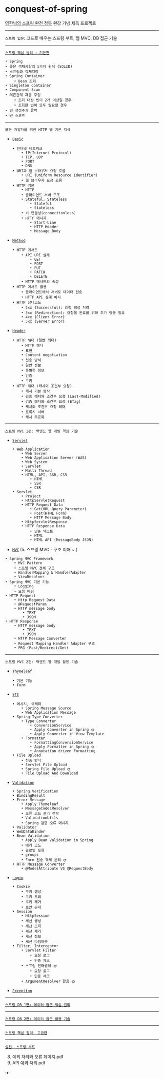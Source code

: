 # conquest-of-spring

[영한님의 스프링 완전 정복](https://www.inflearn.com/roadmaps/373) 완강 기념 체득 프로젝트

---

`스프링 입문`: 코드로 배우는 스프링 부트, 웹 MVC, DB 접근 기술

---

[`스프링 핵심 원리 : 기본편`](https://jihunparkme.github.io/Spring-Core/)
```text
• Spring
• 좋은 객체지향의 5가지 원칙 (SOLID)
• 스프링과 객체지향
• Spring Container
    • Bean 조회
• Singleton Container
• Component Scan
• 의존관계 자동 주입
    • 조회 대상 빈이 2개 이상일 경우
    • 조회한 빈이 모두 필요할 경우
• 빈 생성주기 콜백
• 빈 스코프
```

---

`모든 개발자를 위한 HTTP 웹 기본 지식`
- [`Basic`](https://jihunparkme.github.io/Http-Web-Network_basic/)
  ```text
  • 인터넷 네트워크
      • IP(Internet Protocol)
      • TCP, UDP
      • PORT
      • DNS
  • URI과 웹 브라우저 요청 흐름
      • URI (Uniform Resource Identifier)
      • 웹 브라우저 요청 흐름
  • HTTP 기본
      • HTTP
      • 클라이언트 서버 구조
      • Stateful, Stateless
          • Stateful
          • Stateless
      • 비 연결성(connectionless)
      • HTTP 메시지
          • Start-Line
          • HTTP Header
          • Message Body
  ```
- [`Method`](https://jihunparkme.github.io/Http-Web-Network_method/)
  ```text
  • HTTP 메서드
      • API URI 설계
          • GET
          • POST
          • PUT
          • PATCH
          • DELETE
      • HTTP 메서드의 속성
  • HTTP 메서드 활용
      • 클라이언트에서 서버로 데이터 전송
      • HTTP API 설계 예시
  • HTTP 상태코드
      • 2xx (Successful): 요청 정상 처리
      • 3xx (Redirection): 요청을 완료를 위해 추가 행동 필요
      • 4xx (Client Error)
      • 5xx (Server Error)
  ```
- [`Header`](https://jihunparkme.github.io/Http-Web-Network_header/)
  ```text
  • HTTP 해더 (일반 헤더)
      • HTTP 헤더
      • 표현
      • Content negotiation
      • 전송 방식
      • 일반 정보
      • 특별한 정보
      • 인증
      • 쿠키
  • HTTP 해더 (캐시와 조건부 요청)
      • 캐시 기본 동작
      • 검증 헤더와 조건부 요청 (Last-Modified)
      • 검증 헤더와 조건부 요청 (ETag)
      • 캐시와 조건부 요청 헤더
      • 프록시 서버
      • 캐시 무효화
  ```

---

`스프링 MVC 1편: 백엔드 웹 개발 핵심 기술`
- [`Servlet`](https://jihunparkme.github.io/Spring-MVC-Part1-Servlet/)
  ```text
  • Web Application
      • Web Server
      • Web Application Server (WAS)
      • Web System
      • Servlet
      • Multi Thread
      • HTML, API, SSR, CSR
          • HTMl
          • SSR
          • CSR
  • Servlet
      • Project
      • HttpServletRequest
      • HTTP Request Data
          • Get(URL Query Parameter)
          • Post(HTML Form)
          • HTTP Message Body
      • HttpServletResponse
      • HTTP Response Data
          • 단순 텍스트
          • HTML
          • HTML API (MessageBody JSON)
  ```
- [`MVC`](https://jihunparkme.github.io/Spring-MVC-Part1-MVC/) (5. 스프링 MVC - 구조 이해 ~ )

```text
• Spring MVC Framework
    • MVC Pattern
    • 스프링 MVC 전체 구조
    • HandlerMapping & HandlerAdapter
    • ViewResolver
• Spring MVC 기본 기능
    • Logging
    • 요청 매핑
• HTTP Request
    • Http Request Data
    • @RequestParam
    • HTTP message body
        • TEXT
        • JSON
• HTTP Response
    • HTTP message body
        • TEXT
        • JSON
    • HTTP Message Converter
    • Request Mapping Handler Adapter 구조
    • PRG (Post/Redirect/Get)
```

---

`스프링 MVC 2편: 백엔드 웹 개발 활용 기술`
- [`Thymeleaf`](https://jihunparkme.github.io/Spring-MVC-Part2-Thymeleaf/)

  ```text
  • 기본 기능
  • Form
  ```

- [`ETC`](https://jihunparkme.github.io/Spring-MVC-Part2-Etc/)
  ```text
  • 메시지, 국제화
      • Spring Message Source
      • Web Application Message
  • Spring Type Converter
      • Type Converter
          • ConversionService
          • Apply Converter in Spring 🌞
          • Apply Converter in View Template
      • Formatter
          • FormattingConversionService
          • Apply Formatter in Spring 🌞
          • Annotation driven Formatting
  • File Upload
      • 전송 방식
      • Servlet File Upload
      • Spring File Upload 🌞
      • File Upload And Download
  ```

- [`Validation`](https://jihunparkme.github.io/Spring-MVC-Part2-Validation/)

  ```text
  • Spring Verification
  • BindingResult
  • Error Message
      • Apply Thymeleaf
      • MessageCodesResolver
      • 오류 코드 관리 전략
      • ValidationUtils
      • Spring 검증 오류 메시지
  • Validator
  • WebDataBinder
  • Bean Validation
      • Apply Bean Validation in Spring
      • 에러 코드
      • 글로벌 오류
      • groups
      • Form 전송 객체 분리 🌞
  • HTTP Message Converter
      • @ModelAttribute VS @RequestBody
  ```

- [`Login`](https://jihunparkme.github.io/Spring-MVC-Part2-Login/)

  ```text
  • Cookie
      • 쿠키 생성
      • 쿠키 조회
      • 쿠키 제거
      • 보안 문제
  • Session
      • HttpSession
      • 세션 생성
      • 세션 조회
      • 세션 제거
      • 세션 정보
      • 세션 타임아웃
  • Filter, Interceptor
      • Servlet Filter
          • 요청 로그
          • 인증 체크
      • 스프링 인터셉터 🌞
          • 요청 로그
          • 인증 체크
      • ArgumentResolver 활용 🌞
  ```
  
- [`Exception`](https://jihunparkme.github.io/Spring-MVC-Part2-Exception/)

---

[`스프링 DB 1편: 데이터 접근 핵심 원리`](https://jihunparkme.github.io/Spring-DB-Part1/)

---

[`스프링 DB 2편: 데이터 접근 활용 기술`](https://jihunparkme.github.io/Spring-DB-Part2/)

---

[`스프링 핵심 원리: 고급편`](https://jihunparkme.github.io/Spring-Core-Principles-Advanced/)

---

[`실전! 스프링 부트`](https://jihunparkme.github.io/spring-boot/)



8. 예외 처리와 오류 페이지.pdf
9. API 예외 처리.pdf

➔


